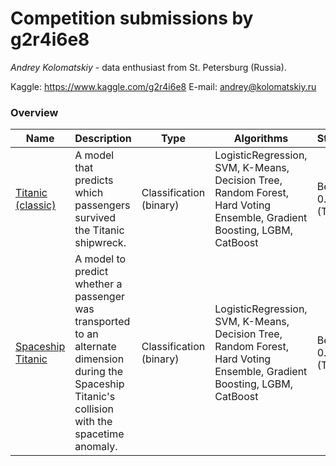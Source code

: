 # Competition submissions by g2r4i6e8

*Andrey Kolomatskiy* - data enthusiast from St. Petersburg (Russia). 

Kaggle: https://www.kaggle.com/g2r4i6e8
E-mail: andrey@kolomatskiy.ru

### Overview

| Name | Description | Type | Algorithms | Statistics |
| ------ | ------ | ------ | ------ | ------ |
| <a href='https://github.com/g2r4i6e8/competitions/tree/main/titanic' target="_blank"> Titanic (classic) </a> | A model that predicts which passengers survived the Titanic shipwreck. | Classification (binary) | LogisticRegression, SVM, K-Means, Decision Tree, Random Forest, Hard Voting Ensemble, Gradient Boosting, LGBM, CatBoost | Best: 0.7799 (Top 8%) 
| <a href='https://github.com/g2r4i6e8/competitions/tree/main/spaceship-titanic' target="_blank"> Spaceship Titanic </a> | A model to predict whether a passenger was transported to an alternate dimension during the Spaceship Titanic's collision with the spacetime anomaly. | Classification (binary) | LogisticRegression, SVM, K-Means, Decision Tree, Random Forest, Hard Voting Ensemble, Gradient Boosting, LGBM, CatBoost | Best: 0.8043 (Top 7%)


